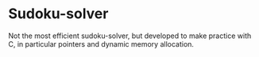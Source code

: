# Sudoku-solver

Not the most efficient sudoku-solver, but developed to make
practice with C, in particular pointers and dynamic memory allocation.
